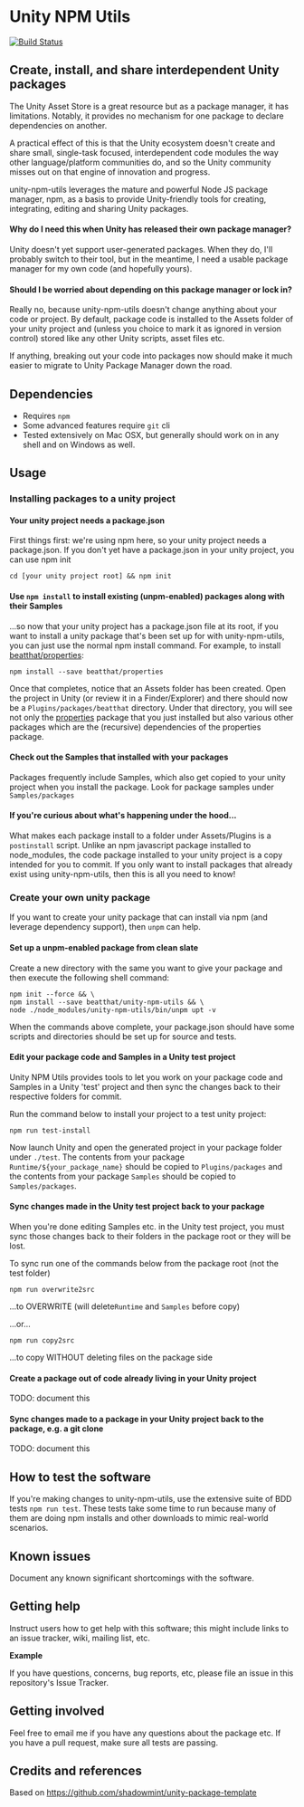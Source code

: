 # Unity NPM Utils

[![Build Status](https://travis-ci.com/beatthat/unity-npm-utils.svg?branch=master)](https://travis-ci.com/beatthat/unity-npm-utils)

## Create, install, and share interdependent Unity packages

The Unity Asset Store is a great resource but as a package manager, it has limitations. Notably, it provides no mechanism for one package to declare dependencies on another.

A practical effect of this is that the Unity ecosystem doesn't create and share small, single-task focused, interdependent code modules the way other language/platform communities do, and so the Unity community misses out on that engine of innovation and progress.

unity-npm-utils leverages the mature and powerful Node JS package manager, npm, as a basis to provide Unity-friendly tools for creating, integrating, editing and sharing Unity packages.

#### Why do I need this when Unity has released their own package manager?

Unity doesn't yet support user-generated packages. When they do, I'll probably switch to their tool, but in the meantime, I need a usable package manager for my own code (and hopefully yours).

#### Should I be worried about depending on this package manager or lock in?

Really no, because unity-npm-utils doesn't change anything about your code or project. By default, package code is installed to the Assets folder of your unity project and (unless you choice to mark it as ignored in version control) stored like any other Unity scripts, asset files etc.

If anything, breaking out your code into packages now should make it much easier to migrate to Unity Package Manager down the road.

## Dependencies

* Requires ```npm```
* Some advanced features require ```git``` cli
* Tested extensively on Mac OSX, but generally should work on in any shell and on Windows as well.

## Usage

### Installing packages to a unity project

#### Your unity project needs a package.json

First things first: we're using npm here, so your unity project needs a package.json. If you don't yet have a package.json in your unity project, you can use npm init

`cd [your unity project root] && npm init`

#### Use `npm install` to install existing (unpm-enabled) packages along with their Samples

...so now that your unity project has a package.json file at its root, if you want to install a unity package that's been set up for with unity-npm-utils, you can just use the normal npm install command. For example, to install [beatthat/properties](https://github.com/beatthat/properties):

```
npm install --save beatthat/properties
```

Once that completes, notice that an Assets folder has been created. Open the project in Unity (or review it in a Finder/Explorer) and there should now be a `Plugins/packages/beatthat` directory. Under that directory, you will see not only the [properties](https://github.com/beatthat/properties) package that you just installed but also various other packages which are the (recursive) dependencies of the properties package.

#### Check out the Samples that installed with your packages

Packages frequently include Samples, which also get copied to your unity project when you install the package. Look for package samples under ```Samples/packages```

#### If you're curious about what's happening under the hood...

What makes each package install to a folder under Assets/Plugins is a `postinstall` script. Unlike an npm javascript package installed to node_modules, the code package installed to your unity project is a copy intended for you to commit. If you only want to install packages that already exist using unity-npm-utils, then this is all you need to know!

### Create your own unity package

If you want to create your unity package that can install via npm (and leverage dependency support), then `unpm` can help.

#### Set up a unpm-enabled package from clean slate

Create a new directory with the same you want to give your package and then execute the following shell command:

```
npm init --force && \
npm install --save beatthat/unity-npm-utils && \
node ./node_modules/unity-npm-utils/bin/unpm upt -v
```

When the commands above complete, your package.json should have some scripts and directories should be set up for source and tests.

#### Edit your package code and Samples in a Unity test project

Unity NPM Utils provides tools to let you work on your package code and Samples in a Unity 'test' project and then sync the changes back to their respective folders for commit.

Run the command below to install your project to a test unity project:

```
npm run test-install
```

Now launch Unity and open the generated project in your package folder under `./test`. The contents from your package `Runtime/${your_package_name}` should be copied to `Plugins/packages` and the contents from your package `Samples` should be copied to `Samples/packages`.

#### Sync changes made in the Unity test project back to your package

When you're done editing Samples etc. in the Unity test project, you must sync those changes back to their folders in the package root or they will be lost.

To sync run one of the commands below from the package root (not the test folder)

```npm run overwrite2src```

...to OVERWRITE (will delete`Runtime` and `Samples` before copy)

...or...

```npm run copy2src```

...to copy WITHOUT deleting files on the package side

#### Create a package out of code already living in your Unity project

TODO: document this

#### Sync changes made to a package in your Unity project back to the package, e.g. a git clone

TODO: document this

## How to test the software

If you're making changes to unity-npm-utils, use the extensive suite of BDD tests ```npm run test```. These tests take some time to run because many of them are doing npm installs and other downloads to mimic real-world scenarios.

## Known issues

Document any known significant shortcomings with the software.

## Getting help

Instruct users how to get help with this software; this might include links to an issue tracker, wiki, mailing list, etc.

**Example**

If you have questions, concerns, bug reports, etc, please file an issue in this repository's Issue Tracker.

## Getting involved

Feel free to email me if you have any questions about the package etc. If you have a pull request, make sure all tests are passing.

## Credits and references

Based on https://github.com/shadowmint/unity-package-template
